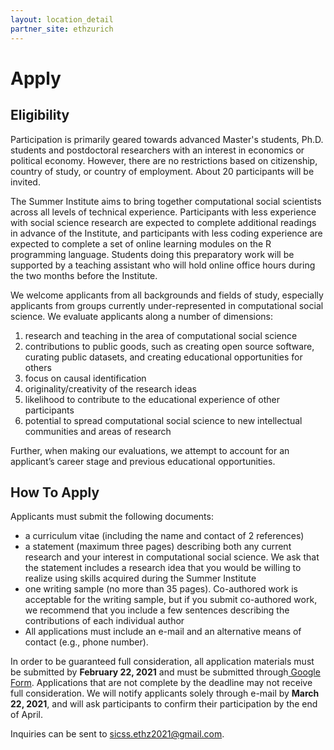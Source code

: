 ```yaml
---
layout: location_detail
partner_site: ethzurich
---
```


# Apply

## Eligibility

Participation is primarily geared towards advanced Master's students, Ph.D. students and postdoctoral researchers with an interest in economics or political economy.
However, there are no restrictions based on citizenship, country of study, or country of employment. About 20 participants will be invited.

The Summer Institute aims to bring together computational social scientists across all levels of technical experience. Participants with less experience with social science research are expected to complete additional readings in advance of the Institute, and participants with less coding experience are expected to complete a set of online learning modules on the R programming language. Students doing this preparatory work will be supported by a teaching assistant who will hold online office hours during the two months before the Institute.

We welcome applicants from all backgrounds and fields of study, especially applicants from groups currently under-represented in computational social science. We evaluate applicants along a number of dimensions: 
1) research and teaching in the area of computational social science 
2) contributions to public goods, such as creating open source software, curating public datasets, and creating educational opportunities for others 
3) focus on causal identification
4) originality/creativity of the research ideas
6) likelihood to contribute to the educational experience of other participants 
7) potential to spread computational social science to new intellectual communities and areas of research

Further, when making our evaluations, we attempt to account for an applicant’s career stage and previous educational opportunities.

## How To Apply

Applicants must submit the following documents: 
- a curriculum vitae (including the name and contact of 2 references)
- a statement (maximum three pages) describing both any current research and your interest in computational social science. We ask that the statement includes a research idea that you would be willing to realize using skills acquired during the Summer Institute
- one writing sample (no more than 35 pages). Co-authored work is acceptable for the writing sample, but if you submit co-authored work, we recommend that you include a few sentences describing the contributions of each individual author
- All applications must include an e-mail and an alternative means of contact (e.g., phone number).

In order to be guaranteed full consideration, all application materials must be submitted by **February 22, 2021** and must be submitted through[ Google Form](https://forms.gle/YmM55gcmfAjZxGwN7). Applications that are not complete by the deadline may not receive full consideration. We will notify applicants solely through e-mail by **March 22, 2021**, and will ask participants to confirm their participation by the end of April.

Inquiries can be sent to sicss.ethz2021@gmail.com.
